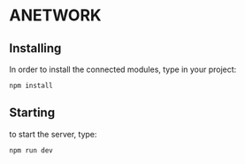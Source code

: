 # ANETWORK

## Installing

In order to install the connected modules, type in your project:
```
npm install
```

## Starting

to start the server, type:
```
npm run dev
```
